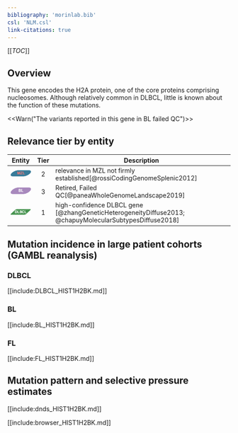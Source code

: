 ```yaml
---
bibliography: 'morinlab.bib'
csl: 'NLM.csl'
link-citations: true
---
```

[[_TOC_]]

## Overview

This gene encodes the H2A protein, one of the core proteins comprising nucleosomes. Although relatively common in DLBCL, little is known about the function of these mutations. 

<<Warn("The variants reported in this gene in BL failed QC")>>


## Relevance tier by entity

|Entity|Tier|Description                           |
|:------:|:----:|--------------------------------------|
|![MZL](images/icons/MZL_tier2.png)|2|relevance in MZL not firmly established[@rossiCodingGenomeSplenic2012]|
|![BL](images/icons/BL_tier2.png)    |3   |Retired, Failed QC[@paneaWholeGenomeLandscape2019]|
|![DLBCL](images/icons/DLBCL_tier1.png) |1   |high-confidence DLBCL gene            [@zhangGeneticHeterogeneityDiffuse2013; @chapuyMolecularSubtypesDiffuse2018]|

## Mutation incidence in large patient cohorts (GAMBL reanalysis)

### DLBCL
[[include:DLBCL_HIST1H2BK.md]]

### BL
[[include:BL_HIST1H2BK.md]]

### FL
[[include:FL_HIST1H2BK.md]]

## Mutation pattern and selective pressure estimates
[[include:dnds_HIST1H2BK.md]]




[[include:browser_HIST1H2BK.md]]

